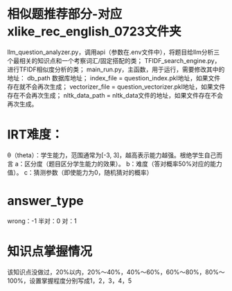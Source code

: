 # 相似题推荐部分-对应xlike_rec_english_0723文件夹
llm_question_analyzer.py，调用api（参数在.env文件中），将题目给llm分析三个最相关的知识点和一个考察词汇/固定搭配的类；
TFIDF_search_engine.py，进行TFIDF相似度分析的类；
main_run.py，主函数，用于运行，需要修改其中的地址：
    db_path 数据库地址；
    index_file = question_index.pkl地址，如果文件存在就不会再次生成；
    vectorizer_file = question_vectorizer.pkl地址，如果文件存在不会再次生成；
    nltk_data_path = nltk_data文件的地址，如果文件存在不会再次生成。



# IRT难度：
θ（theta）：学生能力，范围通常为[-3, 3]，越高表示能力越强。根绝学生自己而言
a：区分度（题目区分学生能力的效果）。
b：难度（答对概率50%对应的能力值）。
c：猜测参数（即使能力为0，随机猜对的概率）

# answer_type
wrong：-1
半对：0
对：1

# 知识点掌握情况
该知识点没做过，20%以内，20%～40%，40%～60%，60%～80%，80%～100%，设置掌握程度分别写成1，2，3，4，5
